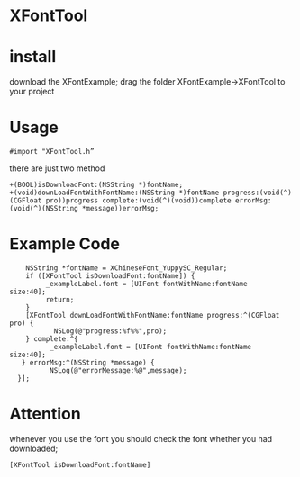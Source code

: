 # XFontTool

# install
download the XFontExample;
drag the folder XFontExample->XFontTool to your project

# Usage
```
#import "XFontTool.h”
```
there are just two method 
```
+(BOOL)isDownloadFont:(NSString *)fontName;
+(void)downLoadFontWithFontName:(NSString *)fontName progress:(void(^)(CGFloat pro))progress complete:(void(^)(void))complete errorMsg:(void(^)(NSString *message))errorMsg;
```
# Example Code
```
    NSString *fontName = XChineseFont_YuppySC_Regular;   
    if ([XFontTool isDownloadFont:fontName]) {       
         _exampleLabel.font = [UIFont fontWithName:fontName size:40];       
         return;
    }
    [XFontTool downLoadFontWithFontName:fontName progress:^(CGFloat pro) {            
           NSLog(@"progress:%f%%",pro);  
    } complete:^{
          _exampleLabel.font = [UIFont fontWithName:fontName size:40];   
   } errorMsg:^(NSString *message) {    
          NSLog(@"errorMessage:%@",message);  
  }];
```
# Attention
whenever you use the font you should check the font whether you had downloaded;
```
[XFontTool isDownloadFont:fontName]
```
